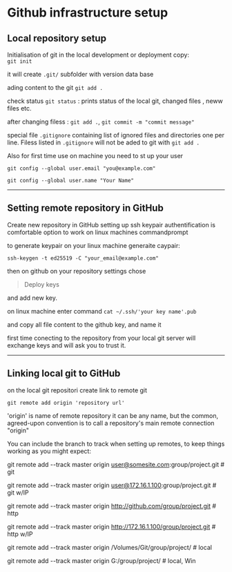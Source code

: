 # Github infrastructure setup
## Local repository setup

Initialisation of git in the local development or deployment copy:<br />
`git init`

it will create `.git/` subfolder with version data base

ading content to the git `git add .`

check status `git status` : prints status of the local git, changed files , neww files etc.

after changing filess : `git add .`, `git commit -m "commit message"`

special file `.gitignore` containing list of ignored files and directories one per line. Filess listed in `.gitignore` will not be aded to git with `git add .`  

Also for first time use on machine you need to st up your user

  `git config --global user.email "you@example.com"`
  
  `git config --global user.name "Your Name"`

----
## Setting remote repository in GitHub

Create new repository in GitHub 
setting up ssh keypair authentification is comfortable option to work on linux machines commandprompt

to generate keypair on your linux machine generaite caypair:

`ssh-keygen -t ed25519 -C "your_email@example.com"`

then on github on your repository settings chose 

> Deploy keys

and add new key.

on linux machine enter command `cat ~/.ssh/'your key name'.pub`

and copy all file content to the github key, and name it

first time conecting to the repository from your local git server will exchange keys and will ask you to trust it. 

----
## Linking local git to GitHub

on the local git repositori create link to remote git 

`git remote add origin 'repository url'` 

'origin' is name of remote repository it can be any name, but the common, agreed-upon convention is to call a repository's main remote connection "origin" 

You can include the branch to track when setting up remotes, to keep things working as you might expect:

git remote add --track master origin user@somesite.com:group/project.git   # git

git remote add --track master origin user@172.16.1.100:group/project.git   # git w/IP

git remote add --track master origin http://github.com/group/project.git   # http

git remote add --track master origin http://172.16.1.100/group/project.git # http w/IP

git remote add --track master origin /Volumes/Git/group/project/           # local

git remote add --track master origin G:/group/project/                     # local, Win


